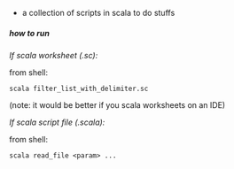- a collection of scripts in scala to do stuffs


##### how to run

_If scala worksheet (.sc):_

from shell:

`scala filter_list_with_delimiter.sc`

(note: it would be better if you scala worksheets on an IDE)

_If scala script file (.scala):_

from shell:

`scala read_file <param> ...`

